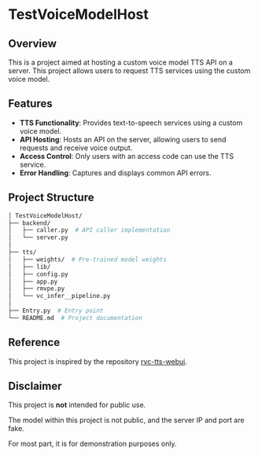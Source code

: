 ﻿# TestVoiceModelHost

## Overview

This is a project aimed at hosting a custom voice model TTS API on a server. This project allows users to request TTS services using the custom voice model.

## Features

- **TTS Functionality**: Provides text-to-speech services using a custom voice model.
- **API Hosting**: Hosts an API on the server, allowing users to send requests and receive voice output.
- **Access Control**: Only users with an access code can use the TTS service.
- **Error Handling**: Captures and displays common API errors.

## Project Structure

```graphql
│ TestVoiceModelHost/ 
├── backend/ 
│   ├── caller.py  # API caller implementation
│   └── server.py
│ 
├── tts/ 
│   ├── weights/  # Pre-trained model weights
│   ├── lib/
│   ├── config.py
│   ├── app.py
│   ├── rmvpe.py
│   └── vc_infer__pipeline.py
│ 
├── Entry.py  # Entry point 
└── README.md  # Project documentation
```

## Reference

This project is inspired by the repository [rvc-tts-webui](https://github.com/litagin02/rvc-tts-webui).

## Disclaimer

This project is **not** intended for public use. 

The model within this project is not public, and the server IP and port are fake. 

For most part, it is for demonstration purposes only.
